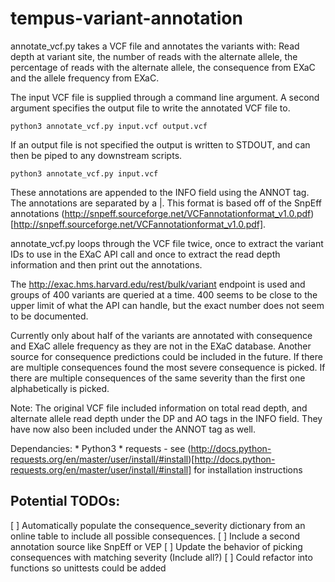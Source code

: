 # tempus-variant-annotation

annotate_vcf.py takes a VCF file and annotates the variants with: Read depth at variant site, the number of reads with the alternate allele, the percentage of reads with the alternate allele, the consequence from EXaC and the allele frequency from EXaC. 

The input VCF file is supplied through a command line argument. A second argument specifies the output file to write the annotated VCF file to.
```shell
python3 annotate_vcf.py input.vcf output.vcf
```

If an output file is not specified the output is written to STDOUT, and can then be piped to any downstream scripts.
```shell
python3 annotate_vcf.py input.vcf
```

These annotations are appended to the INFO field using the ANNOT tag. The annotations are separated by a |. This format is based off of the SnpEff annotations (http://snpeff.sourceforge.net/VCFannotationformat_v1.0.pdf)[http://snpeff.sourceforge.net/VCFannotationformat_v1.0.pdf]. 

annotate_vcf.py loops through the VCF file twice, once to extract the variant IDs to use in the EXaC API call and once to extract the read depth information and then print out the annotations.

The http://exac.hms.harvard.edu/rest/bulk/variant endpoint is used and groups of 400 variants are queried at a time. 400 seems to be close to the upper limit of what the API can handle, but the exact number does not seem to be documented. 

Currently only about half of the variants are annotated with consequence and EXaC allele frequency as they are not in the EXaC database. Another source for consequence predictions could be included in the future.
If there are multiple consequences found the most severe consequence is picked. If there are multiple consequences of the same severity than the first one alphabetically is picked. 

Note: The original VCF file included information on total read depth, and alternate allele read depth under the DP and AO tags in the INFO field. They have now also been included under the ANNOT tag as well. 

Dependancies:
	* Python3
	* requests - see (http://docs.python-requests.org/en/master/user/install/#install)[http://docs.python-requests.org/en/master/user/install/#install] for installation instructions

Potential TODOs:
--------------------
[ ] Automatically populate the consequence_severity dictionary from an online table to include all possible consequences.
[ ] Include a second annotation source like SnpEff or VEP
[ ] Update the behavior of picking consequences with matching severity (Include all?)
[ ] Could refactor into functions so unittests could be added
